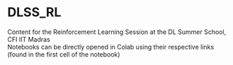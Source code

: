 # DLSS_RL
Content for the Reinforcement Learning Session at the DL Summer School, CFI IIT Madras  
Notebooks can be directly opened in Colab using their respective links (found in the first cell of the notebook)

